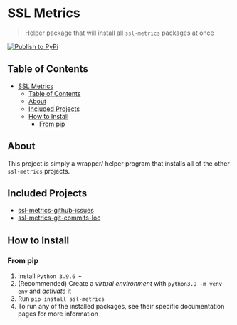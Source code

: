 # SSL Metrics

> Helper package that will install all `ssl-metrics` packages at once

[![Publish to PyPi](https://github.com/SoftwareSystemsLaboratory/ssl-metrics/actions/workflows/pypi.yml/badge.svg)](https://github.com/SoftwareSystemsLaboratory/ssl-metrics/actions/workflows/pypi.yml)

## Table of Contents

- [SSL Metrics](#ssl-metrics)
  - [Table of Contents](#table-of-contents)
  - [About](#about)
  - [Included Projects](#included-projects)
  - [How to Install](#how-to-install)
    - [From pip](#from-pip)

## About

This project is simply a wrapper/ helper program that installs all of the other `ssl-metrics` projects.

## Included Projects

- [ssl-metrics-github-issues](https://github.com/SoftwareSystemsLaboratory/ssl-metrics-github-issues)
- [ssl-metrics-git-commits-loc](https://github.com/SoftwareSystemsLaboratory/ssl-metrics-git-commits-loc)

## How to Install

### From pip

1. Install `Python 3.9.6 +`
2. (Recommended) Create a *virtual environment* with `python3.9 -m venv env` and *activate* it
3. Run `pip install ssl-metrics`
4. To run any of the installed packages, see their specific documentation pages for more information
